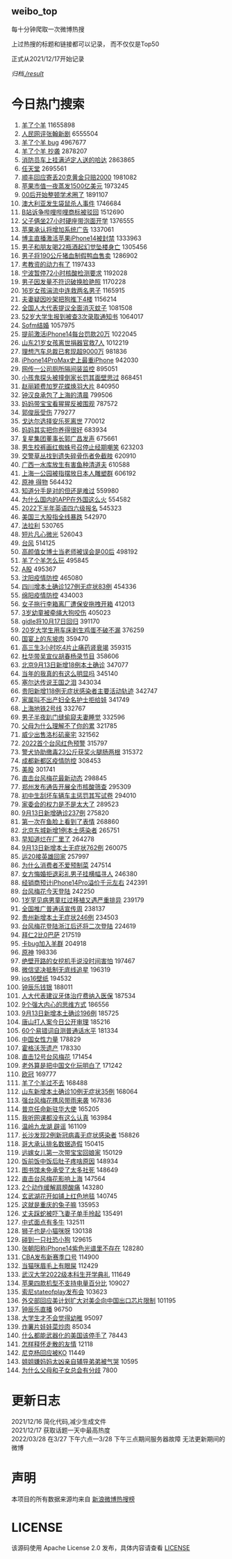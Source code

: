 weibo_top  
---
每十分钟爬取一次微博热搜  

上过热搜的标题和链接都可以记录， 而不仅仅是Top50

正式从2021/12/17开始记录  

*归档[./result](./result/)*

# 今日热门搜索  
1. [羊了个羊](https://s.weibo.com//weibo?q=%23%E7%BE%8A%E4%BA%86%E4%B8%AA%E7%BE%8A%23&t=31&band_rank=1&Refer=top) 11655898
2. [人民网评张翰新剧](https://s.weibo.com//weibo?q=%23%E4%BA%BA%E6%B0%91%E7%BD%91%E8%AF%84%E5%BC%A0%E7%BF%B0%E6%96%B0%E5%89%A7%23&t=31&band_rank=1&Refer=top) 6555504
3. [羊了个羊 bug](https://s.weibo.com//weibo?q=%E7%BE%8A%E4%BA%86%E4%B8%AA%E7%BE%8A%20bug&t=31&band_rank=1&Refer=top) 4967677
4. [羊了个羊 抄袭](https://s.weibo.com//weibo?q=%E7%BE%8A%E4%BA%86%E4%B8%AA%E7%BE%8A%20%E6%8A%84%E8%A2%AD&t=31&band_rank=2&Refer=top) 2878207
5. [消防员车上挂满泸定人送的哈达](https://s.weibo.com//weibo?q=%23%E6%B6%88%E9%98%B2%E5%91%98%E8%BD%A6%E4%B8%8A%E6%8C%82%E6%BB%A1%E6%B3%B8%E5%AE%9A%E4%BA%BA%E9%80%81%E7%9A%84%E5%93%88%E8%BE%BE%23&t=31&band_rank=3&Refer=top) 2863865
6. [任天堂](https://s.weibo.com//weibo?q=%E4%BB%BB%E5%A4%A9%E5%A0%82&t=31&band_rank=2&Refer=top) 2695561
7. [顺丰回应寄丢20克黄金只赔2000](https://s.weibo.com//weibo?q=%23%E9%A1%BA%E4%B8%B0%E5%9B%9E%E5%BA%94%E5%AF%84%E4%B8%A220%E5%85%8B%E9%BB%84%E9%87%91%E5%8F%AA%E8%B5%942000%23&t=31&band_rank=1&Refer=top) 1981082
8. [苹果市值一夜蒸发1500亿美元](https://s.weibo.com//weibo?q=%23%E8%8B%B9%E6%9E%9C%E5%B8%82%E5%80%BC%E4%B8%80%E5%A4%9C%E8%92%B8%E5%8F%911500%E4%BA%BF%E7%BE%8E%E5%85%83%23&t=31&band_rank=2&Refer=top) 1973245
9. [00后开始整顿学术圈了](https://s.weibo.com//weibo?q=%2300%E5%90%8E%E5%BC%80%E5%A7%8B%E6%95%B4%E9%A1%BF%E5%AD%A6%E6%9C%AF%E5%9C%88%E4%BA%86%23&t=31&band_rank=2&Refer=top) 1891107
10. [澳大利亚发生袋鼠杀人事件](https://s.weibo.com//weibo?q=%23%E6%BE%B3%E5%A4%A7%E5%88%A9%E4%BA%9A%E5%8F%91%E7%94%9F%E8%A2%8B%E9%BC%A0%E6%9D%80%E4%BA%BA%E4%BA%8B%E4%BB%B6%23&t=31&band_rank=2&Refer=top) 1746684
11. [B站诉争哔哩哔哩商标被驳回](https://s.weibo.com//weibo?q=%23B%E7%AB%99%E8%AF%89%E4%BA%89%E5%93%94%E5%93%A9%E5%93%94%E5%93%A9%E5%95%86%E6%A0%87%E8%A2%AB%E9%A9%B3%E5%9B%9E%23&t=31&band_rank=4&Refer=top) 1512690
12. [父子俩坐27小时硬座带泡面开学](https://s.weibo.com//weibo?q=%23%E7%88%B6%E5%AD%90%E4%BF%A9%E5%9D%9027%E5%B0%8F%E6%97%B6%E7%A1%AC%E5%BA%A7%E5%B8%A6%E6%B3%A1%E9%9D%A2%E5%BC%80%E5%AD%A6%23&t=31&band_rank=4&Refer=top) 1376555
13. [苹果承认将增加系统广告](https://s.weibo.com//weibo?q=%23%E8%8B%B9%E6%9E%9C%E6%89%BF%E8%AE%A4%E5%B0%86%E5%A2%9E%E5%8A%A0%E7%B3%BB%E7%BB%9F%E5%B9%BF%E5%91%8A%23&t=31&band_rank=4&Refer=top) 1337061
14. [博主直播激活苹果iPhone14被封禁](https://s.weibo.com//weibo?q=%23%E5%8D%9A%E4%B8%BB%E7%9B%B4%E6%92%AD%E6%BF%80%E6%B4%BB%E8%8B%B9%E6%9E%9CiPhone14%E8%A2%AB%E5%B0%81%E7%A6%81%23&t=31&band_rank=5&Refer=top) 1333963
15. [男子和朋友喝22瓶酒起幻觉坠楼身亡](https://s.weibo.com//weibo?q=%23%E7%94%B7%E5%AD%90%E5%92%8C%E6%9C%8B%E5%8F%8B%E5%96%9D22%E7%93%B6%E9%85%92%E8%B5%B7%E5%B9%BB%E8%A7%89%E5%9D%A0%E6%A5%BC%E8%BA%AB%E4%BA%A1%23&t=31&band_rank=6&Refer=top) 1305456
16. [男子将190公斤猪血制假鸭血售卖](https://s.weibo.com//weibo?q=%23%E7%94%B7%E5%AD%90%E5%B0%86190%E5%85%AC%E6%96%A4%E7%8C%AA%E8%A1%80%E5%88%B6%E5%81%87%E9%B8%AD%E8%A1%80%E5%94%AE%E5%8D%96%23&t=31&band_rank=6&Refer=top) 1286902
17. [考教资的动力有了](https://s.weibo.com//weibo?q=%23%E8%80%83%E6%95%99%E8%B5%84%E7%9A%84%E5%8A%A8%E5%8A%9B%E6%9C%89%E4%BA%86%23&t=31&band_rank=7&Refer=top) 1197433
18. [宁波暂停72小时核酸检测要求](https://s.weibo.com//weibo?q=%23%E5%AE%81%E6%B3%A2%E6%9A%82%E5%81%9C72%E5%B0%8F%E6%97%B6%E6%A0%B8%E9%85%B8%E6%A3%80%E6%B5%8B%E8%A6%81%E6%B1%82%23&t=31&band_rank=5&Refer=top) 1192028
19. [男子因发量不符识破换脸艳照](https://s.weibo.com//weibo?q=%23%E7%94%B7%E5%AD%90%E5%9B%A0%E5%8F%91%E9%87%8F%E4%B8%8D%E7%AC%A6%E8%AF%86%E7%A0%B4%E6%8D%A2%E8%84%B8%E8%89%B3%E7%85%A7%23&t=31&band_rank=6&Refer=top) 1170228
20. [16岁女孩湍流中连救两名男子](https://s.weibo.com//weibo?q=%2316%E5%B2%81%E5%A5%B3%E5%AD%A9%E6%B9%8D%E6%B5%81%E4%B8%AD%E8%BF%9E%E6%95%91%E4%B8%A4%E5%90%8D%E7%94%B7%E5%AD%90%23&t=31&band_rank=5&Refer=top) 1165915
21. [夫妻疑因吵架把狗推下4楼](https://s.weibo.com//weibo?q=%23%E5%A4%AB%E5%A6%BB%E7%96%91%E5%9B%A0%E5%90%B5%E6%9E%B6%E6%8A%8A%E7%8B%97%E6%8E%A8%E4%B8%8B4%E6%A5%BC%23&t=31&band_rank=5&Refer=top) 1156214
22. [全国人大代表提议全面消灭蚊子](https://s.weibo.com//weibo?q=%23%E5%85%A8%E5%9B%BD%E4%BA%BA%E5%A4%A7%E4%BB%A3%E8%A1%A8%E6%8F%90%E8%AE%AE%E5%85%A8%E9%9D%A2%E6%B6%88%E7%81%AD%E8%9A%8A%E5%AD%90%23&t=31&band_rank=8&Refer=top) 1081508
23. [52岁大学生报到被查3次录取通知书](https://s.weibo.com//weibo?q=%2352%E5%B2%81%E5%A4%A7%E5%AD%A6%E7%94%9F%E6%8A%A5%E5%88%B0%E8%A2%AB%E6%9F%A53%E6%AC%A1%E5%BD%95%E5%8F%96%E9%80%9A%E7%9F%A5%E4%B9%A6%23&t=31&band_rank=6&Refer=top) 1064017
24. [Sofm结婚](https://s.weibo.com//weibo?q=%23Sofm%E7%BB%93%E5%A9%9A%23&t=31&band_rank=4&Refer=top) 1057975
25. [提前激活iPhone14每台罚款20万](https://s.weibo.com//weibo?q=%23%E6%8F%90%E5%89%8D%E6%BF%80%E6%B4%BBiPhone14%E6%AF%8F%E5%8F%B0%E7%BD%9A%E6%AC%BE20%E4%B8%87%23&t=31&band_rank=7&Refer=top) 1022045
26. [山东21岁女孩离世捐器官救7人](https://s.weibo.com//weibo?q=%23%E5%B1%B1%E4%B8%9C21%E5%B2%81%E5%A5%B3%E5%AD%A9%E7%A6%BB%E4%B8%96%E6%8D%90%E5%99%A8%E5%AE%98%E6%95%917%E4%BA%BA%23&t=31&band_rank=8&Refer=top) 1012219
27. [理想汽车总裁已套现超9000万](https://s.weibo.com//weibo?q=%23%E7%90%86%E6%83%B3%E6%B1%BD%E8%BD%A6%E6%80%BB%E8%A3%81%E5%B7%B2%E5%A5%97%E7%8E%B0%E8%B6%859000%E4%B8%87%23&t=31&band_rank=8&Refer=top) 981836
28. [iPhone14ProMax史上最重iPhone](https://s.weibo.com//weibo?q=%23iPhone14ProMax%E5%8F%B2%E4%B8%8A%E6%9C%80%E9%87%8DiPhone%23&t=31&band_rank=6&Refer=top) 942030
29. [网传一公司厕所隔间装监控](https://s.weibo.com//weibo?q=%23%E7%BD%91%E4%BC%A0%E4%B8%80%E5%85%AC%E5%8F%B8%E5%8E%95%E6%89%80%E9%9A%94%E9%97%B4%E8%A3%85%E7%9B%91%E6%8E%A7%23&t=31&band_rank=9&Refer=top) 895051
30. [小孩鬼探头被撞倒家长罚其面壁思过](https://s.weibo.com//weibo?q=%23%E5%B0%8F%E5%AD%A9%E9%AC%BC%E6%8E%A2%E5%A4%B4%E8%A2%AB%E6%92%9E%E5%80%92%E5%AE%B6%E9%95%BF%E7%BD%9A%E5%85%B6%E9%9D%A2%E5%A3%81%E6%80%9D%E8%BF%87%23&t=31&band_rank=10&Refer=top) 868451
31. [赵丽颖费加罗花蝶焕羽大片](https://s.weibo.com//weibo?q=%23%E8%B5%B5%E4%B8%BD%E9%A2%96%E8%B4%B9%E5%8A%A0%E7%BD%97%E8%8A%B1%E8%9D%B6%E7%84%95%E7%BE%BD%E5%A4%A7%E7%89%87%23&t=31&band_rank=11&Refer=top) 840950
32. [钟汉良承包了上海的清晨](https://s.weibo.com//weibo?q=%23%E9%92%9F%E6%B1%89%E8%89%AF%E6%89%BF%E5%8C%85%E4%BA%86%E4%B8%8A%E6%B5%B7%E7%9A%84%E6%B8%85%E6%99%A8%23&t=31&band_rank=9&Refer=top) 799506
33. [妈妈带宝宝看猩猩反被围观](https://s.weibo.com//weibo?q=%23%E5%A6%88%E5%A6%88%E5%B8%A6%E5%AE%9D%E5%AE%9D%E7%9C%8B%E7%8C%A9%E7%8C%A9%E5%8F%8D%E8%A2%AB%E5%9B%B4%E8%A7%82%23&t=31&band_rank=8&Refer=top) 787572
34. [郭俊辰受伤](https://s.weibo.com//weibo?q=%23%E9%83%AD%E4%BF%8A%E8%BE%B0%E5%8F%97%E4%BC%A4%23&t=31&band_rank=11&Refer=top) 779277
35. [戈达尔选择安乐死离世](https://s.weibo.com//weibo?q=%23%E6%88%88%E8%BE%BE%E5%B0%94%E9%80%89%E6%8B%A9%E5%AE%89%E4%B9%90%E6%AD%BB%E7%A6%BB%E4%B8%96%23&t=31&band_rank=8&Refer=top) 770012
36. [妈妈其实把你养得很好](https://s.weibo.com//weibo?q=%23%E5%A6%88%E5%A6%88%E5%85%B6%E5%AE%9E%E6%8A%8A%E4%BD%A0%E5%85%BB%E5%BE%97%E5%BE%88%E5%A5%BD%23&t=31&band_rank=10&Refer=top) 683934
37. [复星集团董事长郭广昌发声](https://s.weibo.com//weibo?q=%23%E5%A4%8D%E6%98%9F%E9%9B%86%E5%9B%A2%E8%91%A3%E4%BA%8B%E9%95%BF%E9%83%AD%E5%B9%BF%E6%98%8C%E5%8F%91%E5%A3%B0%23&t=31&band_rank=12&Refer=top) 675661
38. [男生校裤画红蜘蛛号召停止经期嘲笑](https://s.weibo.com//weibo?q=%23%E7%94%B7%E7%94%9F%E6%A0%A1%E8%A3%A4%E7%94%BB%E7%BA%A2%E8%9C%98%E8%9B%9B%E5%8F%B7%E5%8F%AC%E5%81%9C%E6%AD%A2%E7%BB%8F%E6%9C%9F%E5%98%B2%E7%AC%91%23&t=31&band_rank=15&Refer=top) 623203
39. [交警草丛找到遗失碎骨伤者免截肢](https://s.weibo.com//weibo?q=%23%E4%BA%A4%E8%AD%A6%E8%8D%89%E4%B8%9B%E6%89%BE%E5%88%B0%E9%81%97%E5%A4%B1%E7%A2%8E%E9%AA%A8%E4%BC%A4%E8%80%85%E5%85%8D%E6%88%AA%E8%82%A2%23&t=31&band_rank=10&Refer=top) 620910
40. [广西一水库放生有害鱼种清道夫](https://s.weibo.com//weibo?q=%23%E5%B9%BF%E8%A5%BF%E4%B8%80%E6%B0%B4%E5%BA%93%E6%94%BE%E7%94%9F%E6%9C%89%E5%AE%B3%E9%B1%BC%E7%A7%8D%E6%B8%85%E9%81%93%E5%A4%AB%23&t=31&band_rank=12&Refer=top) 610588
41. [上海一公园被指摆放日本人雕塑群](https://s.weibo.com//weibo?q=%23%E4%B8%8A%E6%B5%B7%E4%B8%80%E5%85%AC%E5%9B%AD%E8%A2%AB%E6%8C%87%E6%91%86%E6%94%BE%E6%97%A5%E6%9C%AC%E4%BA%BA%E9%9B%95%E5%A1%91%E7%BE%A4%23&t=31&band_rank=9&Refer=top) 606192
42. [原神 得物](https://s.weibo.com//weibo?q=%23%E5%8E%9F%E7%A5%9E%20%E5%BE%97%E7%89%A9%23&t=31&band_rank=15&Refer=top) 564432
43. [知道分手是对的但还是难过](https://s.weibo.com//weibo?q=%23%E7%9F%A5%E9%81%93%E5%88%86%E6%89%8B%E6%98%AF%E5%AF%B9%E7%9A%84%E4%BD%86%E8%BF%98%E6%98%AF%E9%9A%BE%E8%BF%87%23&t=31&band_rank=15&Refer=top) 559980
44. [为什么国内的APP在外国这么火](https://s.weibo.com//weibo?q=%23%E4%B8%BA%E4%BB%80%E4%B9%88%E5%9B%BD%E5%86%85%E7%9A%84APP%E5%9C%A8%E5%A4%96%E5%9B%BD%E8%BF%99%E4%B9%88%E7%81%AB%23&t=31&band_rank=14&Refer=top) 554582
45. [2022下半年英语四六级报名](https://s.weibo.com//weibo?q=%232022%E4%B8%8B%E5%8D%8A%E5%B9%B4%E8%8B%B1%E8%AF%AD%E5%9B%9B%E5%85%AD%E7%BA%A7%E6%8A%A5%E5%90%8D%23&t=31&band_rank=16&Refer=top) 545323
46. [美国三大股指全线暴跌](https://s.weibo.com//weibo?q=%23%E7%BE%8E%E5%9B%BD%E4%B8%89%E5%A4%A7%E8%82%A1%E6%8C%87%E5%85%A8%E7%BA%BF%E6%9A%B4%E8%B7%8C%23&t=31&band_rank=17&Refer=top) 542970
47. [法拉利](https://s.weibo.com//weibo?q=%E6%B3%95%E6%8B%89%E5%88%A9&t=31&band_rank=14&Refer=top) 530765
48. [短片凡心微光](https://s.weibo.com//weibo?q=%23%E7%9F%AD%E7%89%87%E5%87%A1%E5%BF%83%E5%BE%AE%E5%85%89%23&t=31&band_rank=15&Refer=top) 526043
49. [台风](https://s.weibo.com//weibo?q=%E5%8F%B0%E9%A3%8E&t=31&band_rank=14&Refer=top) 514125
50. [高颜值女博士当老师被误会是00后](https://s.weibo.com//weibo?q=%23%E9%AB%98%E9%A2%9C%E5%80%BC%E5%A5%B3%E5%8D%9A%E5%A3%AB%E5%BD%93%E8%80%81%E5%B8%88%E8%A2%AB%E8%AF%AF%E4%BC%9A%E6%98%AF00%E5%90%8E%23&t=31&band_rank=14&Refer=top) 498192
51. [羊了个羊怎么玩](https://s.weibo.com//weibo?q=%23%E7%BE%8A%E4%BA%86%E4%B8%AA%E7%BE%8A%E6%80%8E%E4%B9%88%E7%8E%A9%23&t=31&band_rank=16&Refer=top) 495845
52. [A股](https://s.weibo.com//weibo?q=A%E8%82%A1&t=31&band_rank=16&Refer=top) 495367
53. [沈阳疫情防控](https://s.weibo.com//weibo?q=%23%E6%B2%88%E9%98%B3%E7%96%AB%E6%83%85%E9%98%B2%E6%8E%A7%23&t=31&band_rank=17&Refer=top) 465080
54. [四川增本土确诊127例无症状83例](https://s.weibo.com//weibo?q=%23%E5%9B%9B%E5%B7%9D%E5%A2%9E%E6%9C%AC%E5%9C%9F%E7%A1%AE%E8%AF%8A127%E4%BE%8B%E6%97%A0%E7%97%87%E7%8A%B683%E4%BE%8B%23&t=31&band_rank=18&Refer=top) 454336
55. [绵阳疫情防控](https://s.weibo.com//weibo?q=%E7%BB%B5%E9%98%B3%E7%96%AB%E6%83%85%E9%98%B2%E6%8E%A7&t=31&band_rank=20&Refer=top) 434003
56. [女子拖行李箱离厂遭保安拖拽开箱](https://s.weibo.com//weibo?q=%23%E5%A5%B3%E5%AD%90%E6%8B%96%E8%A1%8C%E6%9D%8E%E7%AE%B1%E7%A6%BB%E5%8E%82%E9%81%AD%E4%BF%9D%E5%AE%89%E6%8B%96%E6%8B%BD%E5%BC%80%E7%AE%B1%23&t=31&band_rank=23&Refer=top) 412013
57. [3岁幼童被牵绳大狗咬伤](https://s.weibo.com//weibo?q=%233%E5%B2%81%E5%B9%BC%E7%AB%A5%E8%A2%AB%E7%89%B5%E7%BB%B3%E5%A4%A7%E7%8B%97%E5%92%AC%E4%BC%A4%23&t=31&band_rank=14&Refer=top) 405023
58. [gidle将10月17日回归](https://s.weibo.com//weibo?q=%23gidle%E5%B0%8610%E6%9C%8817%E6%97%A5%E5%9B%9E%E5%BD%92%23&t=31&band_rank=21&Refer=top) 391170
59. [20岁大学生用车床剥生鸡蛋不破不漏](https://s.weibo.com//weibo?q=%2320%E5%B2%81%E5%A4%A7%E5%AD%A6%E7%94%9F%E7%94%A8%E8%BD%A6%E5%BA%8A%E5%89%A5%E7%94%9F%E9%B8%A1%E8%9B%8B%E4%B8%8D%E7%A0%B4%E4%B8%8D%E6%BC%8F%23&t=31&band_rank=19&Refer=top) 376259
60. [国宴上的东坡肉](https://s.weibo.com//weibo?q=%E5%9B%BD%E5%AE%B4%E4%B8%8A%E7%9A%84%E4%B8%9C%E5%9D%A1%E8%82%89&t=31&band_rank=25&Refer=top) 359470
61. [高三生3小时吃4片止痛药肾衰竭](https://s.weibo.com//weibo?q=%23%E9%AB%98%E4%B8%89%E7%94%9F3%E5%B0%8F%E6%97%B6%E5%90%834%E7%89%87%E6%AD%A2%E7%97%9B%E8%8D%AF%E8%82%BE%E8%A1%B0%E7%AB%AD%23&t=31&band_rank=15&Refer=top) 359315
62. [杜华带吴宣仪胡春杨录节目](https://s.weibo.com//weibo?q=%23%E6%9D%9C%E5%8D%8E%E5%B8%A6%E5%90%B4%E5%AE%A3%E4%BB%AA%E8%83%A1%E6%98%A5%E6%9D%A8%E5%BD%95%E8%8A%82%E7%9B%AE%23&t=31&band_rank=18&Refer=top) 358606
63. [北京9月13日新增18例本土确诊](https://s.weibo.com//weibo?q=%23%E5%8C%97%E4%BA%AC9%E6%9C%8813%E6%97%A5%E6%96%B0%E5%A2%9E18%E4%BE%8B%E6%9C%AC%E5%9C%9F%E7%A1%AE%E8%AF%8A%23&t=31&band_rank=26&Refer=top) 347077
64. [当年的我真的有这么明显吗](https://s.weibo.com//weibo?q=%23%E5%BD%93%E5%B9%B4%E7%9A%84%E6%88%91%E7%9C%9F%E7%9A%84%E6%9C%89%E8%BF%99%E4%B9%88%E6%98%8E%E6%98%BE%E5%90%97%23&t=31&band_rank=25&Refer=top) 345140
65. [塞尔达传说王国之泪](https://s.weibo.com//weibo?q=%23%E5%A1%9E%E5%B0%94%E8%BE%BE%E4%BC%A0%E8%AF%B4%E7%8E%8B%E5%9B%BD%E4%B9%8B%E6%B3%AA%23&t=31&band_rank=17&Refer=top) 343034
66. [贵阳新增118例无症状感染者主要活动轨迹](https://s.weibo.com//weibo?q=%23%E8%B4%B5%E9%98%B3%E6%96%B0%E5%A2%9E118%E4%BE%8B%E6%97%A0%E7%97%87%E7%8A%B6%E6%84%9F%E6%9F%93%E8%80%85%E4%B8%BB%E8%A6%81%E6%B4%BB%E5%8A%A8%E8%BD%A8%E8%BF%B9%23&t=31&band_rank=14&Refer=top) 342747
67. [家属叫不出产妇全名护士拒给娃](https://s.weibo.com//weibo?q=%23%E5%AE%B6%E5%B1%9E%E5%8F%AB%E4%B8%8D%E5%87%BA%E4%BA%A7%E5%A6%87%E5%85%A8%E5%90%8D%E6%8A%A4%E5%A3%AB%E6%8B%92%E7%BB%99%E5%A8%83%23&t=31&band_rank=19&Refer=top) 341749
68. [上海地铁2号线](https://s.weibo.com//weibo?q=%E4%B8%8A%E6%B5%B7%E5%9C%B0%E9%93%812%E5%8F%B7%E7%BA%BF&t=31&band_rank=25&Refer=top) 332767
69. [男子半夜趴门缝偷窥夫妻睡觉](https://s.weibo.com//weibo?q=%23%E7%94%B7%E5%AD%90%E5%8D%8A%E5%A4%9C%E8%B6%B4%E9%97%A8%E7%BC%9D%E5%81%B7%E7%AA%A5%E5%A4%AB%E5%A6%BB%E7%9D%A1%E8%A7%89%23&t=31&band_rank=23&Refer=top) 332596
70. [父母为什么理解不了你的累](https://s.weibo.com//weibo?q=%23%E7%88%B6%E6%AF%8D%E4%B8%BA%E4%BB%80%E4%B9%88%E7%90%86%E8%A7%A3%E4%B8%8D%E4%BA%86%E4%BD%A0%E7%9A%84%E7%B4%AF%23&t=31&band_rank=19&Refer=top) 321785
71. [威少出售洛杉矶豪宅](https://s.weibo.com//weibo?q=%23%E5%A8%81%E5%B0%91%E5%87%BA%E5%94%AE%E6%B4%9B%E6%9D%89%E7%9F%B6%E8%B1%AA%E5%AE%85%23&t=31&band_rank=24&Refer=top) 321562
72. [2022首个台风红色预警](https://s.weibo.com//weibo?q=%232022%E9%A6%96%E4%B8%AA%E5%8F%B0%E9%A3%8E%E7%BA%A2%E8%89%B2%E9%A2%84%E8%AD%A6%23&t=31&band_rank=24&Refer=top) 315797
73. [警犬协助缴毒23公斤获奖火腿肠两根](https://s.weibo.com//weibo?q=%23%E8%AD%A6%E7%8A%AC%E5%8D%8F%E5%8A%A9%E7%BC%B4%E6%AF%9223%E5%85%AC%E6%96%A4%E8%8E%B7%E5%A5%96%E7%81%AB%E8%85%BF%E8%82%A0%E4%B8%A4%E6%A0%B9%23&t=31&band_rank=28&Refer=top) 315372
74. [成都新都区疫情防控](https://s.weibo.com//weibo?q=%E6%88%90%E9%83%BD%E6%96%B0%E9%83%BD%E5%8C%BA%E7%96%AB%E6%83%85%E9%98%B2%E6%8E%A7&t=31&band_rank=20&Refer=top) 308453
75. [美股](https://s.weibo.com//weibo?q=%E7%BE%8E%E8%82%A1&t=31&band_rank=24&Refer=top) 301741
76. [直击台风梅花最新动态](https://s.weibo.com//weibo?q=%23%E7%9B%B4%E5%87%BB%E5%8F%B0%E9%A3%8E%E6%A2%85%E8%8A%B1%E6%9C%80%E6%96%B0%E5%8A%A8%E6%80%81%23&t=31&band_rank=19&Refer=top) 298845
77. [郑州发布通告开展全市核酸筛查](https://s.weibo.com//weibo?q=%23%E9%83%91%E5%B7%9E%E5%8F%91%E5%B8%83%E9%80%9A%E5%91%8A%E5%BC%80%E5%B1%95%E5%85%A8%E5%B8%82%E6%A0%B8%E9%85%B8%E7%AD%9B%E6%9F%A5%23&t=31&band_rank=31&Refer=top) 295309
78. [初中生刮坏车辆车主惩罚其写试卷](https://s.weibo.com//weibo?q=%23%E5%88%9D%E4%B8%AD%E7%94%9F%E5%88%AE%E5%9D%8F%E8%BD%A6%E8%BE%86%E8%BD%A6%E4%B8%BB%E6%83%A9%E7%BD%9A%E5%85%B6%E5%86%99%E8%AF%95%E5%8D%B7%23&t=31&band_rank=29&Refer=top) 294010
79. [家委会的权力是不是太大了](https://s.weibo.com//weibo?q=%23%E5%AE%B6%E5%A7%94%E4%BC%9A%E7%9A%84%E6%9D%83%E5%8A%9B%E6%98%AF%E4%B8%8D%E6%98%AF%E5%A4%AA%E5%A4%A7%E4%BA%86%23&t=31&band_rank=33&Refer=top) 289523
80. [9月13日新增确诊237例](https://s.weibo.com//weibo?q=%239%E6%9C%8813%E6%97%A5%E6%96%B0%E5%A2%9E%E7%A1%AE%E8%AF%8A237%E4%BE%8B%23&t=31&band_rank=31&Refer=top) 275820
81. [第一次在鱼脸上看到了表情](https://s.weibo.com//weibo?q=%23%E7%AC%AC%E4%B8%80%E6%AC%A1%E5%9C%A8%E9%B1%BC%E8%84%B8%E4%B8%8A%E7%9C%8B%E5%88%B0%E4%BA%86%E8%A1%A8%E6%83%85%23&t=31&band_rank=33&Refer=top) 268860
82. [北京东城新增1例本土感染者](https://s.weibo.com//weibo?q=%23%E5%8C%97%E4%BA%AC%E4%B8%9C%E5%9F%8E%E6%96%B0%E5%A2%9E1%E4%BE%8B%E6%9C%AC%E5%9C%9F%E6%84%9F%E6%9F%93%E8%80%85%23&t=31&band_rank=38&Refer=top) 265751
83. [早知道烂在厂里了](https://s.weibo.com//weibo?q=%23%E6%97%A9%E7%9F%A5%E9%81%93%E7%83%82%E5%9C%A8%E5%8E%82%E9%87%8C%E4%BA%86%23&t=31&band_rank=37&Refer=top) 264278
84. [9月13日新增本土无症状762例](https://s.weibo.com//weibo?q=%239%E6%9C%8813%E6%97%A5%E6%96%B0%E5%A2%9E%E6%9C%AC%E5%9C%9F%E6%97%A0%E7%97%87%E7%8A%B6762%E4%BE%8B%23&t=31&band_rank=33&Refer=top) 260075
85. [运20接英雄回家](https://s.weibo.com//weibo?q=%23%E8%BF%9020%E6%8E%A5%E8%8B%B1%E9%9B%84%E5%9B%9E%E5%AE%B6%23&t=31&band_rank=30&Refer=top) 257997
86. [为什么消费者不爱预制菜](https://s.weibo.com//weibo?q=%23%E4%B8%BA%E4%BB%80%E4%B9%88%E6%B6%88%E8%B4%B9%E8%80%85%E4%B8%8D%E7%88%B1%E9%A2%84%E5%88%B6%E8%8F%9C%23&t=31&band_rank=35&Refer=top) 247514
87. [女方悔婚拒退彩礼男子挂横幅寻人](https://s.weibo.com//weibo?q=%23%E5%A5%B3%E6%96%B9%E6%82%94%E5%A9%9A%E6%8B%92%E9%80%80%E5%BD%A9%E7%A4%BC%E7%94%B7%E5%AD%90%E6%8C%82%E6%A8%AA%E5%B9%85%E5%AF%BB%E4%BA%BA%23&t=31&band_rank=33&Refer=top) 246380
88. [经销商预计iPhone14Pro溢价千元左右](https://s.weibo.com//weibo?q=%23%E7%BB%8F%E9%94%80%E5%95%86%E9%A2%84%E8%AE%A1iPhone14Pro%E6%BA%A2%E4%BB%B7%E5%8D%83%E5%85%83%E5%B7%A6%E5%8F%B3%23&t=31&band_rank=35&Refer=top) 242391
89. [台风梅花今天登陆](https://s.weibo.com//weibo?q=%23%E5%8F%B0%E9%A3%8E%E6%A2%85%E8%8A%B1%E4%BB%8A%E5%A4%A9%E7%99%BB%E9%99%86%23&t=31&band_rank=36&Refer=top) 242250
90. [1岁罕见病男童扛过移植又遇严重排异](https://s.weibo.com//weibo?q=1%E5%B2%81%E7%BD%95%E8%A7%81%E7%97%85%E7%94%B7%E7%AB%A5%E6%89%9B%E8%BF%87%E7%A7%BB%E6%A4%8D%E5%8F%88%E9%81%87%E4%B8%A5%E9%87%8D%E6%8E%92%E5%BC%82&t=31&band_rank=33&Refer=top) 239179
91. [全国推广普通话宣传周](https://s.weibo.com//weibo?q=%E5%85%A8%E5%9B%BD%E6%8E%A8%E5%B9%BF%E6%99%AE%E9%80%9A%E8%AF%9D%E5%AE%A3%E4%BC%A0%E5%91%A8&t=31&band_rank=34&Refer=top) 238137
92. [贵州新增本土无症状246例](https://s.weibo.com//weibo?q=%23%E8%B4%B5%E5%B7%9E%E6%96%B0%E5%A2%9E%E6%9C%AC%E5%9C%9F%E6%97%A0%E7%97%87%E7%8A%B6246%E4%BE%8B%23&t=31&band_rank=37&Refer=top) 234503
93. [台风梅花登陆浙江后还将二次登陆](https://s.weibo.com//weibo?q=%23%E5%8F%B0%E9%A3%8E%E6%A2%85%E8%8A%B1%E7%99%BB%E9%99%86%E6%B5%99%E6%B1%9F%E5%90%8E%E8%BF%98%E5%B0%86%E4%BA%8C%E6%AC%A1%E7%99%BB%E9%99%86%23&t=31&band_rank=35&Refer=top) 224619
94. [拜仁2比0巴萨](https://s.weibo.com//weibo?q=%23%E6%8B%9C%E4%BB%812%E6%AF%940%E5%B7%B4%E8%90%A8%23&t=31&band_rank=34&Refer=top) 217519
95. [卡bug加入羊群](https://s.weibo.com//weibo?q=%23%E5%8D%A1bug%E5%8A%A0%E5%85%A5%E7%BE%8A%E7%BE%A4%23&t=31&band_rank=29&Refer=top) 204918
96. [原神](https://s.weibo.com//weibo?q=%23%E5%8E%9F%E7%A5%9E%23&t=31&band_rank=46&Refer=top) 198336
97. [绝壁开路的女挖机手说没时间害怕](https://s.weibo.com//weibo?q=%23%E7%BB%9D%E5%A3%81%E5%BC%80%E8%B7%AF%E7%9A%84%E5%A5%B3%E6%8C%96%E6%9C%BA%E6%89%8B%E8%AF%B4%E6%B2%A1%E6%97%B6%E9%97%B4%E5%AE%B3%E6%80%95%23&t=31&band_rank=36&Refer=top) 197467
98. [微信坚决抵制无底线追星](https://s.weibo.com//weibo?q=%23%E5%BE%AE%E4%BF%A1%E5%9D%9A%E5%86%B3%E6%8A%B5%E5%88%B6%E6%97%A0%E5%BA%95%E7%BA%BF%E8%BF%BD%E6%98%9F%23&t=31&band_rank=28&Refer=top) 196319
99. [ios16壁纸](https://s.weibo.com//weibo?q=ios16%E5%A3%81%E7%BA%B8&t=31&band_rank=29&Refer=top) 194532
100. [钟辰乐钱银](https://s.weibo.com//weibo?q=%E9%92%9F%E8%BE%B0%E4%B9%90%E9%92%B1%E9%93%B6&t=31&band_rank=42&Refer=top) 188011
101. [人大代表建议牙体治疗费纳入医保](https://s.weibo.com//weibo?q=%23%E4%BA%BA%E5%A4%A7%E4%BB%A3%E8%A1%A8%E5%BB%BA%E8%AE%AE%E7%89%99%E4%BD%93%E6%B2%BB%E7%96%97%E8%B4%B9%E7%BA%B3%E5%85%A5%E5%8C%BB%E4%BF%9D%23&t=31&band_rank=47&Refer=top) 187534
102. [9个强大内心的思维方式](https://s.weibo.com//weibo?q=%239%E4%B8%AA%E5%BC%BA%E5%A4%A7%E5%86%85%E5%BF%83%E7%9A%84%E6%80%9D%E7%BB%B4%E6%96%B9%E5%BC%8F%23&t=31&band_rank=31&Refer=top) 186556
103. [9月13日新增本土确诊196例](https://s.weibo.com//weibo?q=%239%E6%9C%8813%E6%97%A5%E6%96%B0%E5%A2%9E%E6%9C%AC%E5%9C%9F%E7%A1%AE%E8%AF%8A196%E4%BE%8B%23&t=31&band_rank=42&Refer=top) 185725
104. [唐山打人案今日公开审理](https://s.weibo.com//weibo?q=%23%E5%94%90%E5%B1%B1%E6%89%93%E4%BA%BA%E6%A1%88%E4%BB%8A%E6%97%A5%E5%85%AC%E5%BC%80%E5%AE%A1%E7%90%86%23&t=31&band_rank=31&Refer=top) 185216
105. [60个易错词自测普通话水平](https://s.weibo.com//weibo?q=%2360%E4%B8%AA%E6%98%93%E9%94%99%E8%AF%8D%E8%87%AA%E6%B5%8B%E6%99%AE%E9%80%9A%E8%AF%9D%E6%B0%B4%E5%B9%B3%23&t=31&band_rank=39&Refer=top) 181334
106. [中国女性力量](https://s.weibo.com//weibo?q=%23%E4%B8%AD%E5%9B%BD%E5%A5%B3%E6%80%A7%E5%8A%9B%E9%87%8F%23&t=31&band_rank=49&Refer=top) 178829
107. [霍格沃茨遗产](https://s.weibo.com//weibo?q=%23%E9%9C%8D%E6%A0%BC%E6%B2%83%E8%8C%A8%E9%81%97%E4%BA%A7%23&t=31&band_rank=49&Refer=top) 178330
108. [直击12号台风梅花](https://s.weibo.com//weibo?q=%23%E7%9B%B4%E5%87%BB12%E5%8F%B7%E5%8F%B0%E9%A3%8E%E6%A2%85%E8%8A%B1%23&t=31&band_rank=44&Refer=top) 171454
109. [老外算是把中国文化玩明白了](https://s.weibo.com//weibo?q=%23%E8%80%81%E5%A4%96%E7%AE%97%E6%98%AF%E6%8A%8A%E4%B8%AD%E5%9B%BD%E6%96%87%E5%8C%96%E7%8E%A9%E6%98%8E%E7%99%BD%E4%BA%86%23&t=31&band_rank=34&Refer=top) 171242
110. [欧冠](https://s.weibo.com//weibo?q=%E6%AC%A7%E5%86%A0&t=31&band_rank=26&Refer=top) 169777
111. [羊了个羊过不去](https://s.weibo.com//weibo?q=%23%E7%BE%8A%E4%BA%86%E4%B8%AA%E7%BE%8A%E8%BF%87%E4%B8%8D%E5%8E%BB%23&t=31&band_rank=41&Refer=top) 168488
112. [山东新增本土确诊10例无症状35例](https://s.weibo.com//weibo?q=%23%E5%B1%B1%E4%B8%9C%E6%96%B0%E5%A2%9E%E6%9C%AC%E5%9C%9F%E7%A1%AE%E8%AF%8A10%E4%BE%8B%E6%97%A0%E7%97%87%E7%8A%B635%E4%BE%8B%23&t=31&band_rank=35&Refer=top) 168064
113. [强台风梅花携风带雨来袭](https://s.weibo.com//weibo?q=%23%E5%BC%BA%E5%8F%B0%E9%A3%8E%E6%A2%85%E8%8A%B1%E6%90%BA%E9%A3%8E%E5%B8%A6%E9%9B%A8%E6%9D%A5%E8%A2%AD%23&t=31&band_rank=47&Refer=top) 167836
114. [普京任命新驻华大使](https://s.weibo.com//weibo?q=%23%E6%99%AE%E4%BA%AC%E4%BB%BB%E5%91%BD%E6%96%B0%E9%A9%BB%E5%8D%8E%E5%A4%A7%E4%BD%BF%23&t=31&band_rank=30&Refer=top) 165205
115. [我听网课都没有这么认真](https://s.weibo.com//weibo?q=%23%E6%88%91%E5%90%AC%E7%BD%91%E8%AF%BE%E9%83%BD%E6%B2%A1%E6%9C%89%E8%BF%99%E4%B9%88%E8%AE%A4%E7%9C%9F%23&t=31&band_rank=35&Refer=top) 163984
116. [温岭九龙湖 辟谣](https://s.weibo.com//weibo?q=%E6%B8%A9%E5%B2%AD%E4%B9%9D%E9%BE%99%E6%B9%96%20%E8%BE%9F%E8%B0%A3&t=31&band_rank=47&Refer=top) 161109
117. [长沙发现2例新冠病毒无症状感染者](https://s.weibo.com//weibo?q=%23%E9%95%BF%E6%B2%99%E5%8F%91%E7%8E%B02%E4%BE%8B%E6%96%B0%E5%86%A0%E7%97%85%E6%AF%92%E6%97%A0%E7%97%87%E7%8A%B6%E6%84%9F%E6%9F%93%E8%80%85%23&t=31&band_rank=36&Refer=top) 158826
118. [哥大承认排名数据造假](https://s.weibo.com//weibo?q=%23%E5%93%A5%E5%A4%A7%E6%89%BF%E8%AE%A4%E6%8E%92%E5%90%8D%E6%95%B0%E6%8D%AE%E9%80%A0%E5%81%87%23&t=31&band_rank=40&Refer=top) 150415
119. [远嫁女儿第一次带宝宝回娘家](https://s.weibo.com//weibo?q=%23%E8%BF%9C%E5%AB%81%E5%A5%B3%E5%84%BF%E7%AC%AC%E4%B8%80%E6%AC%A1%E5%B8%A6%E5%AE%9D%E5%AE%9D%E5%9B%9E%E5%A8%98%E5%AE%B6%23&t=31&band_rank=41&Refer=top) 150129
120. [饭前饭中饭后肚子疼啥原因](https://s.weibo.com//weibo?q=%23%E9%A5%AD%E5%89%8D%E9%A5%AD%E4%B8%AD%E9%A5%AD%E5%90%8E%E8%82%9A%E5%AD%90%E7%96%BC%E5%95%A5%E5%8E%9F%E5%9B%A0%23&t=31&band_rank=45&Refer=top) 148934
121. [图书馆未免承受了太多社死](https://s.weibo.com//weibo?q=%23%E5%9B%BE%E4%B9%A6%E9%A6%86%E6%9C%AA%E5%85%8D%E6%89%BF%E5%8F%97%E4%BA%86%E5%A4%AA%E5%A4%9A%E7%A4%BE%E6%AD%BB%23&t=31&band_rank=42&Refer=top) 148649
122. [直击台风梅花影响上海](https://s.weibo.com//weibo?q=%23%E7%9B%B4%E5%87%BB%E5%8F%B0%E9%A3%8E%E6%A2%85%E8%8A%B1%E5%BD%B1%E5%93%8D%E4%B8%8A%E6%B5%B7%23&t=31&band_rank=47&Refer=top) 147564
123. [2个动作缓解肩膀酸痛](https://s.weibo.com//weibo?q=%232%E4%B8%AA%E5%8A%A8%E4%BD%9C%E7%BC%93%E8%A7%A3%E8%82%A9%E8%86%80%E9%85%B8%E7%97%9B%23&t=31&band_rank=44&Refer=top) 143280
124. [玄武湖花开如铺上红色地毯](https://s.weibo.com//weibo?q=%23%E7%8E%84%E6%AD%A6%E6%B9%96%E8%8A%B1%E5%BC%80%E5%A6%82%E9%93%BA%E4%B8%8A%E7%BA%A2%E8%89%B2%E5%9C%B0%E6%AF%AF%23&t=31&band_rank=50&Refer=top) 140745
125. [这就是重庆的兔子嘛](https://s.weibo.com//weibo?q=%23%E8%BF%99%E5%B0%B1%E6%98%AF%E9%87%8D%E5%BA%86%E7%9A%84%E5%85%94%E5%AD%90%E5%98%9B%23&t=31&band_rank=47&Refer=top) 135953
126. [丈夫踩蛇被吓飞妻子单手拎起](https://s.weibo.com//weibo?q=%23%E4%B8%88%E5%A4%AB%E8%B8%A9%E8%9B%87%E8%A2%AB%E5%90%93%E9%A3%9E%E5%A6%BB%E5%AD%90%E5%8D%95%E6%89%8B%E6%8B%8E%E8%B5%B7%23&t=31&band_rank=43&Refer=top) 135491
127. [中式面点有多牛](https://s.weibo.com//weibo?q=%23%E4%B8%AD%E5%BC%8F%E9%9D%A2%E7%82%B9%E6%9C%89%E5%A4%9A%E7%89%9B%23&t=31&band_rank=48&Refer=top) 132511
128. [狮子也是小猫咪呀](https://s.weibo.com//weibo?q=%23%E7%8B%AE%E5%AD%90%E4%B9%9F%E6%98%AF%E5%B0%8F%E7%8C%AB%E5%92%AA%E5%91%80%23&t=31&band_rank=43&Refer=top) 130138
129. [碰到一只社恐小狗](https://s.weibo.com//weibo?q=%23%E7%A2%B0%E5%88%B0%E4%B8%80%E5%8F%AA%E7%A4%BE%E6%81%90%E5%B0%8F%E7%8B%97%23&t=31&band_rank=37&Refer=top) 129615
130. [张朝阳称iPhone14紫色光谱里不存在](https://s.weibo.com//weibo?q=%23%E5%BC%A0%E6%9C%9D%E9%98%B3%E7%A7%B0iPhone14%E7%B4%AB%E8%89%B2%E5%85%89%E8%B0%B1%E9%87%8C%E4%B8%8D%E5%AD%98%E5%9C%A8%23&t=31&band_rank=44&Refer=top) 128280
131. [CBA发布新赛季口号](https://s.weibo.com//weibo?q=%23CBA%E5%8F%91%E5%B8%83%E6%96%B0%E8%B5%9B%E5%AD%A3%E5%8F%A3%E5%8F%B7%23&t=31&band_rank=50&Refer=top) 114900
132. [当猫咪眉毛上有眼屎](https://s.weibo.com//weibo?q=%23%E5%BD%93%E7%8C%AB%E5%92%AA%E7%9C%89%E6%AF%9B%E4%B8%8A%E6%9C%89%E7%9C%BC%E5%B1%8E%23&t=31&band_rank=20&Refer=top) 112429
133. [武汉大学2022级本科生开学典礼](https://s.weibo.com//weibo?q=%23%E6%AD%A6%E6%B1%89%E5%A4%A7%E5%AD%A62022%E7%BA%A7%E6%9C%AC%E7%A7%91%E7%94%9F%E5%BC%80%E5%AD%A6%E5%85%B8%E7%A4%BC%23&t=31&band_rank=48&Refer=top) 111649
134. [苹果四款机型不支持电量百分比](https://s.weibo.com//weibo?q=%23%E8%8B%B9%E6%9E%9C%E5%9B%9B%E6%AC%BE%E6%9C%BA%E5%9E%8B%E4%B8%8D%E6%94%AF%E6%8C%81%E7%94%B5%E9%87%8F%E7%99%BE%E5%88%86%E6%AF%94%23&t=31&band_rank=48&Refer=top) 109027
135. [索尼stateofplay发布会](https://s.weibo.com//weibo?q=%23%E7%B4%A2%E5%B0%BCstateofplay%E5%8F%91%E5%B8%83%E4%BC%9A%23&t=31&band_rank=40&Refer=top) 103623
136. [外交部回应美计划扩大对美企向中国出口芯片限制](https://s.weibo.com//weibo?q=%E5%A4%96%E4%BA%A4%E9%83%A8%E5%9B%9E%E5%BA%94%E7%BE%8E%E8%AE%A1%E5%88%92%E6%89%A9%E5%A4%A7%E5%AF%B9%E7%BE%8E%E4%BC%81%E5%90%91%E4%B8%AD%E5%9B%BD%E5%87%BA%E5%8F%A3%E8%8A%AF%E7%89%87%E9%99%90%E5%88%B6&t=31&band_rank=49&Refer=top) 101195
137. [钟辰乐直播](https://s.weibo.com//weibo?q=%23%E9%92%9F%E8%BE%B0%E4%B9%90%E7%9B%B4%E6%92%AD%23&t=31&band_rank=50&Refer=top) 96750
138. [大学生才不会觉得幼稚](https://s.weibo.com//weibo?q=%23%E5%A4%A7%E5%AD%A6%E7%94%9F%E6%89%8D%E4%B8%8D%E4%BC%9A%E8%A7%89%E5%BE%97%E5%B9%BC%E7%A8%9A%23&t=31&band_rank=17&Refer=top) 95097
139. [炸薯片娃娃菜炒肉](https://s.weibo.com//weibo?q=%E7%82%B8%E8%96%AF%E7%89%87%E5%A8%83%E5%A8%83%E8%8F%9C%E7%82%92%E8%82%89&t=31&band_rank=50&Refer=top) 85034
140. [什么都能武器化的美国该停手了](https://s.weibo.com//weibo?q=%23%E4%BB%80%E4%B9%88%E9%83%BD%E8%83%BD%E6%AD%A6%E5%99%A8%E5%8C%96%E7%9A%84%E7%BE%8E%E5%9B%BD%E8%AF%A5%E5%81%9C%E6%89%8B%E4%BA%86%23&t=31&band_rank=50&Refer=top) 78443
141. [怎样释怀走散的友情](https://s.weibo.com//weibo?q=%23%E6%80%8E%E6%A0%B7%E9%87%8A%E6%80%80%E8%B5%B0%E6%95%A3%E7%9A%84%E5%8F%8B%E6%83%85%23&t=31&band_rank=50&Refer=top) 12118
142. [尼克杨回应被KO](https://s.weibo.com//weibo?q=%23%E5%B0%BC%E5%85%8B%E6%9D%A8%E5%9B%9E%E5%BA%94%E8%A2%ABKO%23&t=31&band_rank=47&Refer=top) 11449
143. [姐姐嫌妈妈太凶亲自辅导弟弟被气哭](https://s.weibo.com//weibo?q=%23%E5%A7%90%E5%A7%90%E5%AB%8C%E5%A6%88%E5%A6%88%E5%A4%AA%E5%87%B6%E4%BA%B2%E8%87%AA%E8%BE%85%E5%AF%BC%E5%BC%9F%E5%BC%9F%E8%A2%AB%E6%B0%94%E5%93%AD%23&t=31&band_rank=49&Refer=top) 10595
144. [为什么父母和子女总会有分歧](https://s.weibo.com//weibo?q=%23%E4%B8%BA%E4%BB%80%E4%B9%88%E7%88%B6%E6%AF%8D%E5%92%8C%E5%AD%90%E5%A5%B3%E6%80%BB%E4%BC%9A%E6%9C%89%E5%88%86%E6%AD%A7%23&t=31&band_rank=50&Refer=top) 7800
# 更新日志  
2021/12/16  简化代码,减少生成文件  
2021/12/17  获取话题一天中最高热度  
2022/03/28  在3/27 下午六点—3/28 下午三点期间服务器故障 无法更新期间的微博  
# 声明  
本项目的所有数据来源均来自 [新浪微博热搜榜](https://s.weibo.com/top/summary)  

# LICENSE
该源码使用 Apache License 2.0 发布，具体内容请查看 [LICENSE](./LICENSE)
